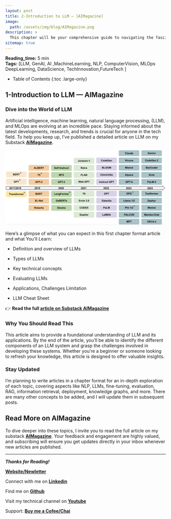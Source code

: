 ```yaml
---
layout: post
title: 2-Introduction to LLM — [AIMagazine]
image: 
  path: /assets/img/blog/AIMagazine.png
description: >
  This chapter will be your comprehensive guide to navigating the fascinating world of LLMs. We'll delve into their core concepts, exploring different types like autoregressive models and encoder-decoder models. You'll discover the magic behind self-attention, a mechanism that allows LLMs to focus on relevant information, and delve into the pre-training strategies that give them their vast knowledge. Finally, we'll showcase the real-world applications of LLMs, from powering chatbots and generating realistic dialogue to creating marketing copy and summarizing complex topics.
sitemap: true
---
```


  **Reading_time:** 5 min\
  **Tags:** [LLM, GenAI, AI ,MachineLearning, NLP, ComputerVision, MLOps DeepLearning, DataScience, TechInnovation,FutureTech
]
- Table of Contents
{:toc .large-only}

##  1-Introduction to LLM — AIMagazine

### Dive into the World of LLM

Artificial intelligence, machine learning, natural language processing, (LLM), and MLOps are evolving at an incredible pace. Staying informed about the latest developments, research, and trends is crucial for anyone in the tech field. To help you keep up, I’ve published a detailed article on LLM on my Substack **[AIMagazine](https://aboniasojasingarayar.substack.com)**. 

![](/assets/img/blog/LLM.png)

Here’s a glimpse of what you can expect in this first chapter format article and what You’ll Learn:

- Definition and overview of LLMs

- Types of LLMs

- Key technical concepts

- Evaluating LLMs

- Applications, Challenges Limitation

- LLM Cheat Sheet

👉 **Read the full [article on Substack AIMagazine ](https://open.substack.com/pub/aboniasojasingarayar/p/introduction-to-large-language-models?r=92g95&utm_campaign=post&utm_medium=web&showWelcomeOnShare=true)**

### Why You Should Read This

This article aims to provide a foundational understanding of LLM and its applications. By the end of the article, you’ll be able to identify the different components of an LLM system and grasp the challenges involved in developing these systems. Whether you’re a beginner or someone looking to refresh your knowledge, this article is designed to offer valuable insights.

### Stay Updated

I’m planning to write articles in a chapter format for an in-depth exploration of each topic, covering aspects like NLP, LLMs, fine-tuning, evaluation, RAG, information retrieval, deployment, knowledge graphs, and more. There are many other concepts to be added, and I will update them in subsequent posts.

## **Read More on AIMagazine**

To dive deeper into these topics, I invite you to read the full article on my substack **[AIMagazine](https://aboniasojasingarayar.substack.com)**. Your feedback and engagement are highly valued, and subscribing will ensure you get updates directly in your inbox whenever new articles are published.

---
***Thanks for Reading!***

**[Website/Newletter](https://abonia1.github.io/)**

Connect with me on **[Linkedin](https://www.linkedin.com/in/aboniasojasingarayar/)**

Find me on **[Github](https://github.com/Abonia1)**

Visit my technical channel on **[Youtube](https://www.youtube.com/@AboniaSojasingarayar)**

Support: **[Buy me a Cofee/Chai](https://www.buymeacoffee.com/abonia)**



